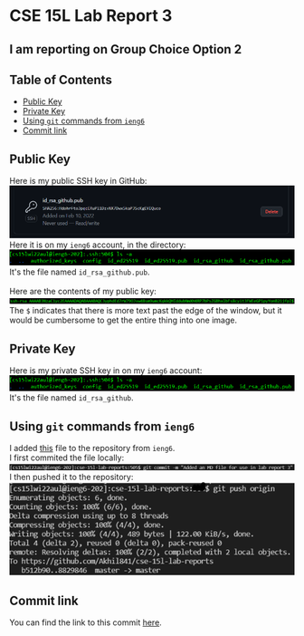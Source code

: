 # CSE 15L Lab Report 3
## I am reporting on Group Choice Option 2
## Table of Contents
- [Public Key](#public-key)
- [Private Key](#private-key)
- [Using `git` commands from `ieng6`](#using-git-commands-from-ieng6)
- [Commit link](#commit-link)
## Public Key
Here is my public SSH key in GitHub:<br>
![public SSH key in GitHub](lr3-github-public-key.png)
Here it is on my `ieng6` account, in the directory:
![public SSH key on ieng6](lr3-github-public-key-dir.png)<br>
It's the file named `id_rsa_github.pub`.<br><br>
Here are the contents of my public key:
![public SSH key on ieng6 contents](lr3-github-public-key-contents.png)<br>
The `$` indicates that there is more text past the edge of the window, but it would be cumbersome to get the entire thing into one image.
## Private Key
Here is my private SSH key in on my `ieng6` account:<br>
![public SSH key on ieng6](lr3-github-public-key-dir.png)<br>
It's the file named `id_rsa_github`.
## Using `git` commands from `ieng6`
I added [this](https://github.com/Akhil841/cse-15l-lab-reports/blob/master/reports/lr3-commited-from-ieng6.md) file to the repository from `ieng6`.<br>
I first commited the file locally:
![local commit of markdown file](lr3-github-commit-file.png)<br>
I then pushed it to the repository:<br>
![pushing to repo](lr3-github-push-file.png)
## Commit link
You can find the link to this commit [here](https://github.com/Akhil841/cse-15l-lab-reports/commit/88298462d93364c533b1e27c5fdb49d2922c5a0c).
